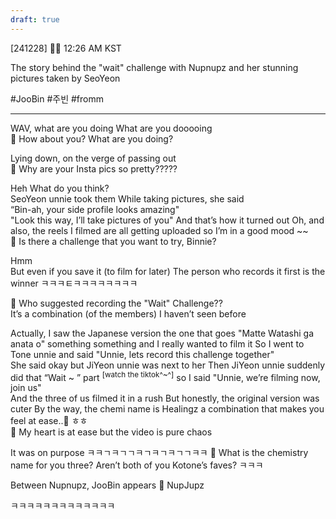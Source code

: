 ```yaml
---
draft: true
---
```

[241228] 🐣💭 12:26 AM KST

The story behind the "wait" challenge with Nupnupz and her stunning pictures taken by SeoYeon

#JooBin #주빈 #fromm
___
WAV, what are you doing
What are you dooooing  
🫧 How about you? What are you doing? 

Lying down, on the verge of passing out  
🫧 Why are your Insta pics so pretty?????

Heh 
What do you think?  
SeoYeon unnie took them 
While taking pictures, she said  
“Bin-ah, your side profile looks amazing"  
"Look this way, I’ll take pictures of you"
And that’s how it turned out
Oh, and also, the reels I filmed are all getting uploaded
so I’m in a good mood
~~  
🫧 Is there a challenge that you want to try, Binnie?

Hmm  
But even if you save it (to film for later) 
The person who records it first is the winner
ㅋㅋㅋㅌㅋㅋㅋㅋㅋㅋㅋㅋ

🫧 Who suggested recording the "Wait" Challenge??  
It’s a combination (of the members) I haven’t seen before

Actually, I saw the Japanese version
the one that goes "Matte Watashi ga anata o" something something
and I really wanted to film it
So I went to Tone unnie and said
"Unnie, lets record this challenge together"  
She said okay but JiYeon unnie was next to her
Then JiYeon unnie suddenly did that “Wait ~ ” part <sup>[watch the tiktok^~^]</sup>
so I said "Unnie, we’re filming now, join us"  
And the three of us filmed it in a rush
But honestly, the original version was cuter
By the way, the chemi name is Healingz
a combination that makes you feel at ease..🤍
ㅎㅎ  
🫧 My heart is at ease but the video is pure chaos

It was on purpose
ㅋㅋㄱㅋㄱㄱㅋㄱㅋㄱㅋㄱㄱㅋㅋ
🫧 What is the chemistry name for you three? 
Aren’t both of you Kotone’s faves? ㅋㅋㅋ

Between Nupnupz, JooBin appears
🫧 NupJupz

ㅋㅋㅋㅋㅋㅋㅋㅋㅋㅋㅋㅋㅋ